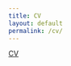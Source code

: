 ```yaml
---
title: CV
layout: default
permalink: /cv/
---
```


<a href="ipavlopoulos.github.io/files/CV.pdf" target="_blank">CV</a>

<!--
John Pavlopoulos is an Assistant Professor specializing in Machine Learning for Information Retrieval and Data Mining of large document collections at the Department of Informatics, Athens University of Economics and Business, Greece. He also holds affiliations with Archimedes/Athena RC, Greece, and Stockholm University, Sweden.

Previously, he served as a Senior Lecturer (fixed-term) in NLP and Data Science at the Department of Computer and Systems Sciences, Stockholm University, Sweden, and was a visiting scholar at the Venice Centre for Digital and Public Humanities, Ca’ Foscari University of Venice, Italy.

His research focuses on Machine Learning for Natural Language Processing (NLP), with a strong emphasis on applications in Digital Humanities. His work has been published in top-tier journals such as Nature and leading NLP conferences such as ACL. 

John is a member of the Editorial Board for the magazén International Journal for Digital and Public Humanities. 
He currently teaches the courses of Natural Language Processing (MSc in Digital Methods for the Humanities) and Practical Data Science (MSc in Data Science).

More details may be found in his analytical resume, available in [Greek](files/cv_gr.pdf) and [English](files/cv_en.pdf).
-->
